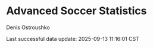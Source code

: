# Advanced Soccer Statistics
Denis Ostroushko

<!-- gfm -->

Last successful data update: 2025-09-13 11:16:01 CST
